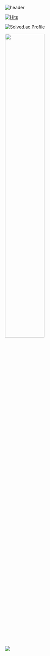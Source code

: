 ![header](https://capsule-render.vercel.app/api?type=waving&color=b0d4ff&height=300&section=header&text=Wonhyeong&fontSize=90&animation=fadeIn&fontAlignY=38)

[![Hits](https://hits.seeyoufarm.com/api/count/incr/badge.svg?url=https%3A%2F%2Fgithub.com%2Fwhl0526%2Fhit-counter&count_bg=%2379C83D&title_bg=%23555555&icon=&icon_color=%23E7E7E7&title=hits&edge_flat=false)](https://hits.seeyoufarm.com)   


[![Solved.ac Profile](http://mazassumnida.wtf/api/v2/generate_badge?boj=whl0526)](https://solved.ac/whl0526/)


<a href="s">
  <img src="https://github-readme-stats.vercel.app/api?username=whl0526&theme=whl0526&show_icons=true" width="50%" />
</a>


 ![](https://github-profile-summary-cards.vercel.app/api/cards/profile-details?username=whl0526)
